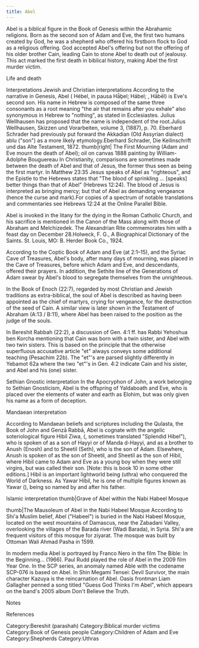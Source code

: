 ```yaml
---
title: Abel
---
```

Abel is a biblical figure in the Book of Genesis within the Abrahamic religions. Born as the second son of Adam and Eve, the first two humans created by God, he was a shepherd who offered his firstborn flock to God as a religious offering. God accepted Abel's offering but not the offering of his older brother Cain, leading Cain to stone Abel to death out of jealousy. This act marked the first death in biblical history, making Abel the first murder victim.

Life and death

Interpretations
Jewish and Christian interpretations
According to the narrative in Genesis, Abel ( Hébel, in pausa  Hā́ḇel;  Hábel; , Hābēl) is Eve's second son. His name in Hebrew is composed of the same three consonants as a root meaning "the air that remains after you exhale" also synonymous in Hebrew to "nothing", as stated in Ecclesiastes. Julius Wellhausen has proposed that the name is independent of the root.Julius Wellhausen, Skizzen und Vorarbeiten, volume 3, (1887), p. 70. Eberhard Schrader had previously put forward the Akkadian (Old Assyrian dialect) ablu ("son") as a more likely etymology.Eberhard Schrader, Die Keilinschrift und das Alte Testament, 1872.
thumb|right| The First Mourning (Adam and Eve mourn the death of Abel); oil on canvas 1888 painting by William-Adolphe Bouguereau 
In Christianity, comparisons are sometimes made between the death of Abel and that of Jesus, the former thus seen as being the first martyr. In Matthew 23:35 Jesus speaks of Abel as "righteous", and the Epistle to the Hebrews states that "The blood of sprinkling ... [speaks] better things than that of Abel" (Hebrews 12:24). The blood of Jesus is interpreted as bringing mercy; but that of Abel as demanding vengeance (hence the curse and mark).For copies of a spectrum of notable translations and commentaries see Hebrews 12:24 at the Online Parallel Bible.

Abel is invoked in the litany for the dying in the Roman Catholic Church, and his sacrifice is mentioned in the Canon of the Mass along with those of Abraham and Melchizedek. The Alexandrian Rite commemorates him with a feast day on December 28.Holweck, F. G., A Biographical Dictionary of the Saints. St. Louis, MO: B. Herder Book Co., 1924.

According to the Coptic Book of Adam and Eve (at 2:1–15), and the Syriac Cave of Treasures, Abel's body, after many days of mourning, was placed in the Cave of Treasures, before which Adam and Eve, and descendants, offered their prayers. In addition, the Sethite line of the Generations of Adam swear by Abel's blood to segregate themselves from the unrighteous.

In the Book of Enoch (22:7), regarded by most Christian and Jewish traditions as extra-biblical, the soul of Abel is described as having been appointed as the chief of martyrs, crying for vengeance, for the destruction of the seed of Cain. A similar view is later shown in the Testament of Abraham (A:13 / B:11), where Abel has been raised to the position as the judge of the souls.

In Bereshit Rabbah (22:2), a discussion of Gen. 4:1 ff. has Rabbi Yehoshua ben Korcha mentioning that Cain was born with a twin sister, and Abel with two twin sisters.  This is based on the principle that the otherwise superfluous accusative article "et" always conveys some additional teaching (Pesachim 22b). The "et"'s are parsed slightly differently in Yebamot 62a where the two "et"'s in Gen. 4:2 indicate Cain and his sister, and Abel and his (one) sister.

Sethian Gnostic interpretation
In the Apocryphon of John, a work belonging to Sethian Gnosticism, Abel is the offspring of Yaldaboath and Eve, who is placed over the elements of water and earth as Elohim, but was only given his name as a form of deception.

Mandaean interpretation

According to Mandaean beliefs and scriptures including the Qulasta, the Book of John and Genzā Rabbā, Abel is cognate with the angelic soteriological figure Hibil Ziwa, (, sometimes translated "Splendid Hibel"), who is spoken of as a son of Hayyi or of Manda d-Hayyi, and as a brother to Anush (Enosh) and to Sheetil (Seth), who is the son of Adam. Elsewhere, Anush is spoken of as the son of Sheetil, and Sheetil as the son of Hibil, where Hibil came to Adam and Eve as a young boy when they were still virgins, but was called their son. [Note: this is book 10 in some other editions.] Hibil is an important lightworld being (uthra) who conquered the World of Darkness. As Yawar Hibil, he is one of multiple figures known as Yawar (), being so named by and after his father.

Islamic interpretation
thumb|Grave of Abel within the Nabi Habeel Mosque

thumb|The Mausoleum of Abel in the Nabi Habeel Mosque
According to Shi'a Muslim belief, Abel ("Habeel") is buried in the Nabi Habeel Mosque, located on the west mountains of Damascus, near the Zabadani Valley, overlooking the villages of the Barada river (Wadi Barada), in Syria. Shi'a are frequent visitors of this mosque for ziyarat. The mosque was built by Ottoman Wali Ahmad Pasha in 1599.

 In modern media 
 Abel is portrayed by Franco Nero in the film The Bible: In the Beginning... (1966).
 Paul Rudd played the role of Abel in the 2009 film Year One.
 In the SCP series, an anomaly named Able with the codename SCP-076 is based on Abel.
 In Shin Megami Tensei: Devil Survivor, the main character Kazuya is the reincarnation of Abel. 
 Oasis frontman Liam Gallagher penned a song titled "Guess God Thinks I'm Abel", which appears on the band's 2005 album Don't Believe the Truth.

 Notes 

 References 

 
Category:Bereshit (parashah)
Category:Biblical murder victims
Category:Book of Genesis people
Category:Children of Adam and Eve
Category:Shepherds
Category:Uthras